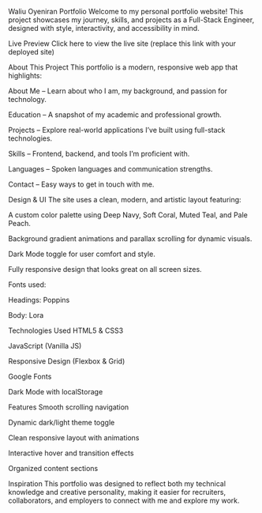 Waliu Oyeniran Portfolio
Welcome to my personal portfolio website! This project showcases my journey, skills, and projects as a Full-Stack Engineer, designed with style, interactivity, and accessibility in mind.

 Live Preview
Click here to view the live site (replace this link with your deployed site)

 About This Project
This portfolio is a modern, responsive web app that highlights:

 About Me – Learn about who I am, my background, and passion for technology.

 Education – A snapshot of my academic and professional growth.

 Projects – Explore real-world applications I’ve built using full-stack technologies.

 Skills – Frontend, backend, and tools I’m proficient with.

 Languages – Spoken languages and communication strengths.

 Contact – Easy ways to get in touch with me.

 Design & UI
The site uses a clean, modern, and artistic layout featuring:

 A custom color palette using Deep Navy, Soft Coral, Muted Teal, and Pale Peach.

 Background gradient animations and parallax scrolling for dynamic visuals.

 Dark Mode toggle for user comfort and style.

 Fully responsive design that looks great on all screen sizes.

Fonts used:

Headings: Poppins

Body: Lora

Technologies Used
HTML5 & CSS3

JavaScript (Vanilla JS)

Responsive Design (Flexbox & Grid)

Google Fonts

Dark Mode with localStorage

Features
Smooth scrolling navigation

Dynamic dark/light theme toggle

Clean responsive layout with animations

Interactive hover and transition effects

Organized content sections

Inspiration
This portfolio was designed to reflect both my technical knowledge and creative personality, making it easier for recruiters, collaborators, and employers to connect with me and explore my work.

